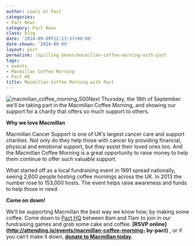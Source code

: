 ```yaml
---
author: Lowri at Pact
categories:
- Pact News
category: Pact News
class: blog
date: '2014-09-09T12:13:37+00:00'
date-shown: '2014-09-09'
layout: post
permalink: /spilling_beans/macmillan-coffee-morning-with-pact
tags:
- events
- Macmillan Coffee Morning
- Pact HQ
title: Macmillan Coffee Morning with Pact
---
```


![macmillan_coffee_morning_500](https://pactcoffee.files.wordpress.com/2014/09/macmillan_coffee_morning_500.jpg)Next
Thursday, the 18th of September we’ll be taking part in the Macmillan Coffee
Morning, and showing our support for a charity that offers so much support to
others.

**Why we love Macmillan**

Macmillan Cancer Support is one of UK’s largest cancer care and support
charities. Not only do they help those with cancer by providing financial,
physical and emotional support, but they assist their loved ones too. And the
Macmillan Coffee Morning is a great opportunity to raise money to help them
continue to offer such valuable support.

What started off as a local fundraising event in 1991 spread nationally,
seeing 2,600 people hosting coffee mornings across the UK. In 2013 the number
rose to 153,000 hosts. The event helps raise awareness and funds to help those
in need.

**Come on down!**

We’ll be supporting Macmillan the best way we know how; by making some coffee.
Come down to [Pact
HQ](https://www.google.co.uk/maps/place/100+Clements+Rd,+London+SE16+4DG/@51.4947475,-0.0637954,17z/data=!3m1!4b1!4m2!3m1!1s0x4876033da00a4fdb:0x75794dae62c229ea)
between 8am and 11am to join in our fundraising games and grab some cake and
coffee. **[RSVP online](http://attending.io/events/macmillan-coffee-morning-
by-pact)** , or if you can’t make it down, **[donate to Macmillan
today](http://www.macmillan.org.uk/Donate/)**.